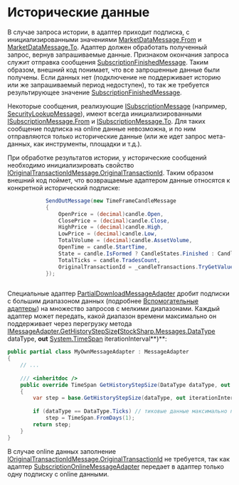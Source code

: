 # Исторические данные

В случае запроса истории, в адаптер приходит подписка, с инициализированными значениями [MarketDataMessage.From](xref:StockSharp.Messages.MarketDataMessage.From) и [MarketDataMessage.To](xref:StockSharp.Messages.MarketDataMessage.To). Адаптер должен обработать полученный запрос, вернув запрашиваемые данные. Признаком окончания запроса служит отправка сообщения [SubscriptionFinishedMessage](xref:StockSharp.Messages.SubscriptionFinishedMessage). Таким образом, внешний код понимает, что все запрошенные данные были получены. Если данных нет (подключение не поддерживает историю или же запрашиваемый период недоступен), то так же требуется результирующее значение [SubscriptionFinishedMessage](xref:StockSharp.Messages.SubscriptionFinishedMessage). 

Некоторые сообщения, реализующие [ISubscriptionMessage](xref:StockSharp.Messages.ISubscriptionMessage) (например, [SecurityLookupMessage](xref:StockSharp.Messages.SecurityLookupMessage)), имеют всегда инициализированными [ISubscriptionMessage.From](xref:StockSharp.Messages.ISubscriptionMessage.From) и [ISubscriptionMessage.To](xref:StockSharp.Messages.ISubscriptionMessage.To). Для таких сообщение подписка на online данные невозможна, и по ним отправляются только исторические данные (или же идет запрос мета\-данных, как инструменты, площадки и т.д.). 

При обработке результатов истории, у исторические сообщений необходимо инициализировать свойство [IOriginalTransactionIdMessage.OriginalTransactionId](xref:StockSharp.Messages.IOriginalTransactionIdMessage.OriginalTransactionId). Таким образом внешний код поймет, что возвращаемые адаптером данные относятся к конкретной исторический подписке:

```cs
      		SendOutMessage(new TimeFrameCandleMessage
			{
				OpenPrice = (decimal)candle.Open,
				ClosePrice = (decimal)candle.Close,
				HighPrice = (decimal)candle.High,
				LowPrice = (decimal)candle.Low,
				TotalVolume = (decimal)candle.AssetVolume,
				OpenTime = candle.StartTime,
				State = candle.IsFormed ? CandleStates.Finished : CandleStates.Active,
				TotalTicks = candle.TradesCount,
				OriginalTransactionId = _candleTransactions.TryGetValue(Tuple.Create(secId, tf)), // <- заполняем идентификато подписки, по которому внешний код определит, какой инструмент и тайм-фрейм был в подписке
			});
      
```

Специальные адаптер [PartialDownloadMessageAdapter](xref:StockSharp.Algo.PartialDownloadMessageAdapter) дробит подписки с большим диапазоном данных (подробнее [Вспомогательные адаптеры](Messages_adapters_chain.md)) на множество запросов с мелкими диапазонами. Каждый адаптер может передать, какой диапазон времени максимально он поддерживает через перегрузку метода [IMessageAdapter.GetHistoryStepSize](xref:StockSharp.Messages.IMessageAdapter.GetHistoryStepSize(StockSharp.Messages.DataType,System.TimeSpan@))**(**[StockSharp.Messages.DataType](xref:StockSharp.Messages.DataType) dataType, **out** [System.TimeSpan](xref:System.TimeSpan) iterationInterval**)**:

```cs
public partial class MyOwnMessageAdapter : MessageAdapter
{
	// ...
	
	/// <inheritdoc />
	public override TimeSpan GetHistoryStepSize(DataType dataType, out TimeSpan iterationInterval)
	{
		var step = base.GetHistoryStepSize(dataType, out iterationInterval);
			
		if (dataType == DataType.Ticks) // тиковые данные максимально поддерживает диапазон в один день
			step = TimeSpan.FromDays(1);
		return step;
	}
}
```

В случае online данных заполнение [IOriginalTransactionIdMessage.OriginalTransactionId](xref:StockSharp.Messages.IOriginalTransactionIdMessage.OriginalTransactionId) не требуется, так как адаптер [SubscriptionOnlineMessageAdapter](xref:StockSharp.Algo.SubscriptionOnlineMessageAdapter) передает в адаптер только одну подписку с online данными.

